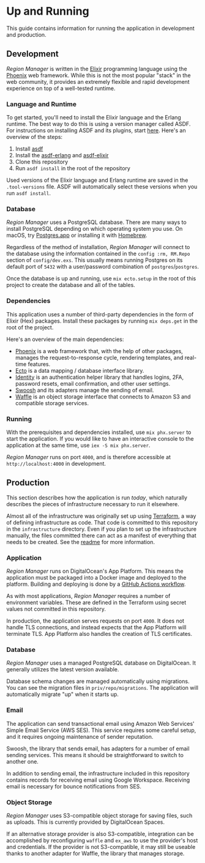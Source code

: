 # Up and Running

This guide contains information for running the application in development and production.

## Development

_Region Manager_ is written in the [Elixir](https://elixir-lang.org) programming language using the [Phoenix](https://www.phoenixframework.org/) web framework.
While this is not the most popular "stack" in the web community, it provides an extremely flexible and rapid development experience on top of a well-tested runtime.

### Language and Runtime

To get started, you'll need to install the Elixir language and the Erlang runtime.
The best way to do this is using a version manager called ASDF.
For instructions on installing ASDF and its plugins, start [here](https://thinkingelixir.com/install-elixir-using-asdf/).
Here's an overview of the steps:

1. Install [asdf](https://github.com/asdf-vm/asdf)
2. Install the [asdf-erlang](https://github.com/asdf-vm/asdf-erlang) and [asdf-elixir](https://github.com/asdf-vm/asdf-elixir)
3. Clone this repository
4. Run `asdf install` in the root of the repository

Used versions of the Elixir language and Erlang runtime are saved in the `.tool-versions` file.
ASDF will automatically select these versions when you run `asdf install`.

### Database

_Region Manager_ uses a PostgreSQL database.
There are many ways to install PostgreSQL depending on which operating system you use.
On macOS, try [Postgres.app](https://postgresapp.com/) or installing it with [Homebrew](https://wiki.postgresql.org/wiki/Homebrew).

Regardless of the method of installation, _Region Manager_ will connect to the database using the information contained in the `config :rm, RM.Repo` section of `config/dev.exs`.
This usually means running Postgres on its default port of `5432` with a user/password combination of `postgres`/`postgres`.

Once the database is up and running, use `mix ecto.setup` in the root of this project to create the database and all of the tables.

### Dependencies

This application uses a number of third-party dependencies in the form of Elixir (Hex) packages.
Install these packages by running `mix deps.get` in the root of the project.

Here's an overview of the main dependencies:

* [Phoenix](https://www.phoenixframework.org/) is a web framework that, with the help of other packages, manages the request-to-response cycle, rendering templates, and real-time features.
* [Ecto](https://github.com/elixir-ecto/ecto) is a data mapping / database interface library.
* [Identity](https://github.com/aj-foster/identity) is an authentication helper library that handles logins, 2FA, password resets, email confirmation, and other user settings.
* [Swoosh](https://github.com/swoosh/swoosh) and its adapters manage the sending of email.
* [Waffle](https://github.com/elixir-waffle/waffle) is an object storage interface that connects to Amazon S3 and compatible storage services.

### Running

With the prerequisites and dependencies installed, use `mix phx.server` to start the application.
If you would like to have an interactive console to the application at the same time, use `iex -S mix phx.server`.

_Region Manager_ runs on port `4000`, and is therefore accessible at `http://localhost:4000` in development.

## Production

This section describes how the application is run _today_, which naturally describes the pieces of infrastructure necessary to run it elsewhere.

Almost all of the infrastructure was originally set up using [Terraform](https://www.terraform.io/), a way of defining infrastructure as code.
That code is committed to this repository in the `infrastructure` directory.
Even if you plan to set up the infrastructure manually, the files committed there can act as a manifest of everything that needs to be created.
See the [readme](../infrastructure/README.md) for more information.

### Application

_Region Manager_ runs on DigitalOcean's App Platform.
This means the application must be packaged into a Docker image and deployed to the platform.
Building and deploying is done by a [GitHub Actions workflow](../.github/workflows/ci.yml).

As with most applications, _Region Manager_ requires a number of environment variables.
These are defined in the Terraform using secret values not committed in this repository.

In production, the application serves requests on port `4000`.
It does not handle TLS connections, and instead expects that the App Platform will terminate TLS.
App Platform also handles the creation of TLS certificates.

### Database

_Region Manager_ uses a managed PostgreSQL database on DigitalOcean.
It generally utilizes the latest version available.

Database schema changes are managed automatically using migrations.
You can see the migration files in `priv/repo/migrations`.
The application will automatically migrate "up" when it starts up.

### Email

The application can send transactional email using Amazon Web Services' Simple Email Service (AWS SES).
This service requires some careful setup, and it requires ongoing maintenance of sender reputation.

Swoosh, the library that sends email, has adapters for a number of email sending services.
This means it should be straightforward to switch to another one.

In addition to sending email, the infrastructure included in this repository contains records for receiving email using Google Workspace.
Receiving email is necessary for bounce notifications from SES.

### Object Storage

_Region Manager_ uses S3-compatible object storage for saving files, such as uploads.
This is currently provided by DigitalOcean Spaces.

If an alternative storage provider is also S3-compatible, integration can be accomplished by reconfiguring `waffle` and `ex_aws` to use the provider's host and credentials.
If the provider is not S3-compatible, it may still be useable thanks to another adapter for Waffle, the library that manages storage.
